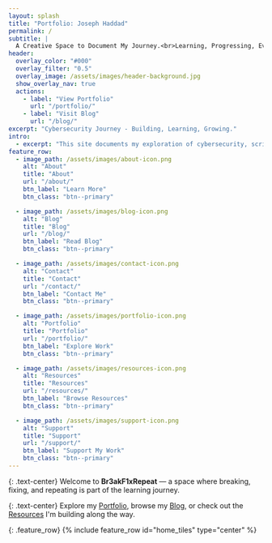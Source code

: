 ```yaml
---
layout: splash
title: "Portfolio: Joseph Haddad"
permalink: /
subtitle: |
  A Creative Space to Document My Journey.<br>Learning, Progressing, Evolving.  
header:
  overlay_color: "#000"
  overlay_filter: "0.5"
  overlay_image: /assets/images/header-background.jpg
  show_overlay_nav: true
  actions:
    - label: "View Portfolio"
      url: "/portfolio/"
    - label: "Visit Blog"
      url: "/blog/"
excerpt: "Cybersecurity Journey - Building, Learning, Growing."
intro: 
  - excerpt: "This site documents my exploration of cybersecurity, scripting, and creative problem-solving."
feature_row:
  - image_path: /assets/images/about-icon.png
    alt: "About"
    title: "About"
    url: "/about/"
    btn_label: "Learn More"
    btn_class: "btn--primary"

  - image_path: /assets/images/blog-icon.png
    alt: "Blog"
    title: "Blog"
    url: "/blog/"
    btn_label: "Read Blog"
    btn_class: "btn--primary"

  - image_path: /assets/images/contact-icon.png
    alt: "Contact"
    title: "Contact"
    url: "/contact/"
    btn_label: "Contact Me"
    btn_class: "btn--primary"

  - image_path: /assets/images/portfolio-icon.png
    alt: "Portfolio"
    title: "Portfolio"
    url: "/portfolio/"
    btn_label: "Explore Work"
    btn_class: "btn--primary"

  - image_path: /assets/images/resources-icon.png
    alt: "Resources"
    title: "Resources"
    url: "/resources/"
    btn_label: "Browse Resources"
    btn_class: "btn--primary"

  - image_path: /assets/images/support-icon.png
    alt: "Support"
    title: "Support"
    url: "/support/"
    btn_label: "Support My Work"
    btn_class: "btn--primary"
---
```


{: .text-center}
Welcome to **Br3akF1xRepeat** — a space where breaking, fixing, and repeating is part of the learning journey.

{: .text-center}
Explore my [Portfolio](/portfolio/), browse my [Blog](/blog/), or check out the [Resources](/resources/) I'm building along the way.

{: .feature_row}
{% include feature_row id="home_tiles" type="center" %}

